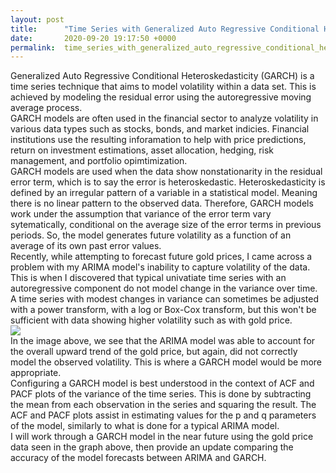```yaml
---
layout: post
title:      "Time Series with Generalized Auto Regressive Conditional Heteroskedasticity"
date:       2020-09-20 19:17:50 +0000
permalink:  time_series_with_generalized_auto_regressive_conditional_heteroskedasticity
---
```



Generalized Auto Regressive Conditional Heteroskedasticity (GARCH) is a time series technique that aims to model volatility within a data set. This is achieved by modeling the residual error using the autoregressive moving average process.
<br>
GARCH models are often used in the financial sector to analyze volatility in various data types such as stocks, bonds, and market indicies. Financial institutions use the resulting inforamation to help with price predictions, return on investment estimations, asset allocation, hedging, risk management, and portfolio opimtimization.
<br>
GARCH models are used when the data show nonstationarity in the residual error term, which is to say the error is heteroskedastic. Heteroskedasticity is defined by an irregular pattern of a variable in a statistical model. Meaning there is no linear pattern to the observed data. Therefore, GARCH models work under the assumption that variance of the error term vary sytematically, conditional on the average size of the error terms in previous periods. So, the model generates future volatility as a function of an average of its own past error values.
<br>
Recently, while attempting to forecast future gold prices, I came across a problem with my ARIMA model's inability to capture volatility of the data. This is when I discovered that typical univatiate time series with an autoregressive component do not model change in the variance over time. A time series with modest changes in variance can sometimes be adjusted with a power transform, with a log or Box-Cox transform, but this won't be sufficient with data showing higher volatility such as with gold price. 
<br>
![](https://i.imgur.com/VDM59g3.png)
<br>
In the image above, we see that the ARIMA model was able to account for the overall upward trend of the gold price, but again, did not correctly model the observed volatility. This is where a GARCH model would be more appropriate.
<br>
Configuring a GARCH model is best understood in the context of ACF and PACF plots of the variance of the time series. This is done by subtracting the mean from each observation in the series and squaring the result. The ACF and PACF plots assist in estimating values for the p and q parameters of the model, similarly to what is done for a typical ARIMA model.
<br>
I will work through a GARCH model in the near future using the gold price data seen in the graph above, then provide an update comparing the accuracy of the model forecasts between ARIMA and GARCH.
